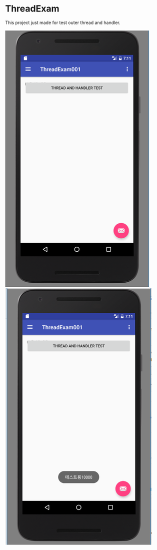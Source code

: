 # ThreadExam

This project just made for test outer thread and handler.<br><br>
![screenshot1](./캡처.PNG)
![screenshot2](./캡처2.PNG)
